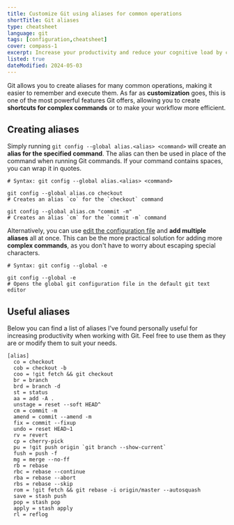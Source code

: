 ```yaml
---
title: Customize Git using aliases for common operations
shortTitle: Git aliases
type: cheatsheet
language: git
tags: [configuration,cheatsheet]
cover: compass-1
excerpt: Increase your productivity and reduce your cognitive load by creating aliases for many common git operations.
listed: true
dateModified: 2024-05-03
---
```


Git allows you to create aliases for many common operations, making it easier to remember and execute them. As far as **customization** goes, this is one of the most powerful features Git offers, allowing you to create **shortcuts for complex commands** or to make your workflow more efficient.

## Creating aliases

Simply running `git config --global alias.<alias> <command>` will create an **alias for the specified command**. The alias can then be used in place of the command when running Git commands. If your command contains spaces, you can wrap it in quotes.

```shell
# Syntax: git config --global alias.<alias> <command>

git config --global alias.co checkout
# Creates an alias `co` for the `checkout` command

git config --global alias.cm "commit -m"
# Creates an alias `cm` for the `commit -m` command
```

Alternatively, you can use [edit the configuration file](/git/s/edit-config) and **add multiple aliases** all at once. This can be the more practical solution for adding more **complex commands**, as you don't have to worry about escaping special characters.

```shell
# Syntax: git config --global -e

git config --global -e
# Opens the global git configuration file in the default git text editor
```

## Useful aliases

Below you can find a list of aliases I've found personally useful for increasing productivity when working with Git. Feel free to use them as they are or modify them to suit your needs.

```editorconfig [~/.gitconfig]
[alias]
  co = checkout
  cob = checkout -b
  coo = !git fetch && git checkout
  br = branch
  brd = branch -d
  st = status
  aa = add -A .
  unstage = reset --soft HEAD^
  cm = commit -m
  amend = commit --amend -m
  fix = commit --fixup
  undo = reset HEAD~1
  rv = revert
  cp = cherry-pick
  pu = !git push origin `git branch --show-current`
  fush = push -f
  mg = merge --no-ff
  rb = rebase
  rbc = rebase --continue
  rba = rebase --abort
  rbs = rebase --skip
  rom = !git fetch && git rebase -i origin/master --autosquash
  save = stash push
  pop = stash pop
  apply = stash apply
  rl = reflog
```
